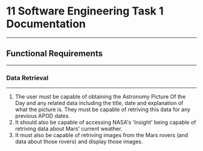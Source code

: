 # 11 Software Engineering Task 1 Documentation

---

## Functional Requirements

---

### Data Retrieval

---

1. The user must be capable of obtaining the Astronomy Picture Of the Day and any related data including the title, date and explanation of what the picture is. They must be capable of retriving this data for any previous APOD dates.
2. It should also be capable of accessing NASA's 'Insight' being capable of retriving data about Mars' current weather.
3. It must also be capable of retriving images from the Mars rovers (and data about those rovers) and display those images.

